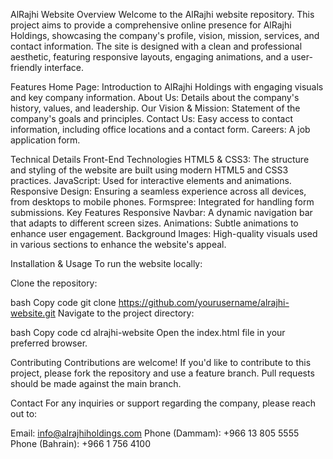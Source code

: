 AlRajhi Website
Overview
Welcome to the AlRajhi website repository. This project aims to provide a comprehensive online presence for AlRajhi Holdings, showcasing the company's profile, vision, mission, services, and contact information. The site is designed with a clean and professional aesthetic, featuring responsive layouts, engaging animations, and a user-friendly interface.

Features
Home Page: Introduction to AlRajhi Holdings with engaging visuals and key company information.
About Us: Details about the company's history, values, and leadership.
Our Vision & Mission: Statement of the company's goals and principles.
Contact Us: Easy access to contact information, including office locations and a contact form.
Careers: A job application form.

Technical Details
Front-End Technologies
HTML5 & CSS3: The structure and styling of the website are built using modern HTML5 and CSS3 practices.
JavaScript: Used for interactive elements and animations.
Responsive Design: Ensuring a seamless experience across all devices, from desktops to mobile phones.
Formspree: Integrated for handling form submissions.
Key Features
Responsive Navbar: A dynamic navigation bar that adapts to different screen sizes.
Animations: Subtle animations to enhance user engagement.
Background Images: High-quality visuals used in various sections to enhance the website's appeal.

Installation & Usage
To run the website locally:

Clone the repository:

bash
Copy code
git clone https://github.com/yourusername/alrajhi-website.git
Navigate to the project directory:

bash
Copy code
cd alrajhi-website
Open the index.html file in your preferred browser.

Contributing
Contributions are welcome! If you'd like to contribute to this project, please fork the repository and use a feature branch. Pull requests should be made against the main branch.

Contact
For any inquiries or support regarding the company, please reach out to:

Email: info@alrajhiholdings.com
Phone (Dammam): +966 13 805 5555
Phone (Bahrain): +966 1 756 4100
